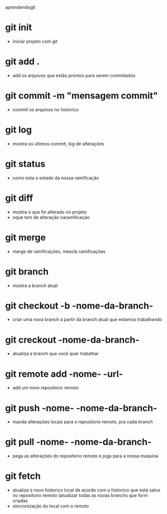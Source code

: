 aprendendogit
# git  init
- iniciar projeto com git
# git add <nome do arquivo>.
- add os arquivos que estão prontos para serem commitados
# git commit -m "mensagem commit"
- commit os arquivos no historico
# git log
- mostra os ultimos commit, log de alterações
# git status
- como esta o estado da nossa ramificação
# git diff
- mostra o que foi alterado no projeto
- oque tem de alteração naramificação
# git merge
- merge de ramificações, mescla ramificações
# git branch
- mostra a branch atual
# git checkout -b -nome-da-branch-
- criar uma nova branch a partir da branch atual que estamos trabalhando
# git creckout -nome-da-branch-
- atualiza a branch que você quer trabalhar
# git remote add -nome- -url-
- add um novo repositorio remoto
# git push -nome- -nome-da-branch-
- manda alterações locais para o repositorio remoto, pra cada branch
# git pull -nome- -nome-da-branch-
- pega as alterações do repositorio remoto e joga para a nossa maquina
# git fetch
- atualiza o novo historico local de acordo com o historico que está salvo no repositorio remoto (atualizar todas as novas branchs que form criadas
- sincronização do local com o remoto

